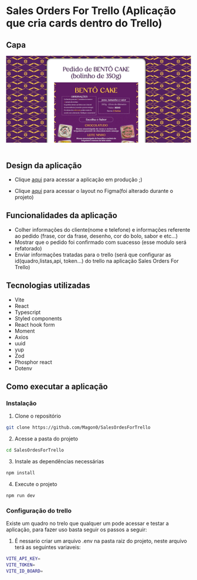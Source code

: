 # Sales Orders For Trello (Aplicação que cria cards dentro do Trello)

## Capa

<img src="./Capa.JPG" /> <br/> <br/>

## Design da aplicação

- Clique [aqui](https://yannagoisconfeitaria.netlify.app/) para acessar a aplicação em produção ;)

- Clique [aqui](https://www.figma.com/file/CNZBZZ2sJhnC1vlCuyGkg8/Pedido-Bent%C3%B4-Cake?node-id=2%3A2) para acessar o layout no Figma(foi alterado durante o projeto)

## Funcionalidades da aplicação

- Colher informações do cliente(nome e telefone) e informações referente ao pedido (frase, cor da frase, desenho, cor do bolo, sabor e etc...)
- Mostrar que o pedido foi confirmado com suacesso (esse modulo será refatorado)
- Enviar informações tratadas para o trello (será que configurar as id(quadro,listas,api, token...) do trello na aplicação Sales Orders For Trello)

## Tecnologias utilizadas

- Vite
- React
- Typescript
- Styled components
- React hook form
- Moment
- Axios
- uuid
- yup
- Zod
- Phosphor react
- Dotenv

## Como executar a aplicação

### Instalação

1. Clone o repositório

```bash
git clone https://github.com/Magon0/SalesOrdesForTrello
```

2. Acesse a pasta do projeto

```bash
cd SalesOrdesForTrello
```

3. Instale as dependências necessárias

```bash
npm install
```

4. Execute o projeto

```bash
npm run dev
```

### Configuração do trello

Existe um quadro no trelo que qualquer um pode acessar e testar a aplicação, para fazer uso basta seguir os passos a seguir:

1. É nessario criar um arquivo .env na pasta raiz do projeto, neste arquivo terá as seguintes variaveis:

```bash
VITE_API_KEY=
VITE_TOKEN=
VITE_ID_BOARD=
```
